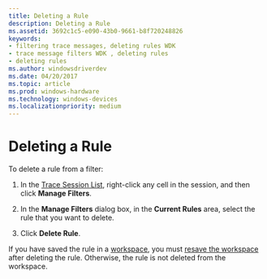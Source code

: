 ```yaml
---
title: Deleting a Rule
description: Deleting a Rule
ms.assetid: 3692c1c5-e090-43b0-9661-b8f720248826
keywords:
- filtering trace messages, deleting rules WDK
- trace message filters WDK , deleting rules
- deleting rules
ms.author: windowsdriverdev
ms.date: 04/20/2017
ms.topic: article
ms.prod: windows-hardware
ms.technology: windows-devices
ms.localizationpriority: medium
---
```


# Deleting a Rule


To delete a rule from a filter:

1.  In the [Trace Session List](trace-session-list.md), right-click any cell in the session, and then click **Manage Filters**.

2.  In the **Manage Filters** dialog box, in the **Current Rules** area, select the rule that you want to delete.

3.  Click **Delete Rule**.

If you have saved the rule in a [workspace](using-traceview-workspaces.md), you must [resave the workspace](saving-or-resaving-a-workspace.md) after deleting the rule. Otherwise, the rule is not deleted from the workspace.

 

 





